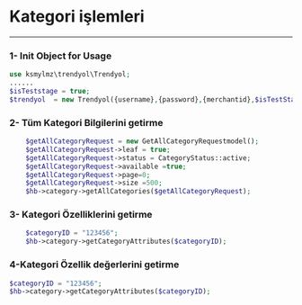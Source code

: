 # Kategori işlemleri 
_________________


### 1- Init Object for Usage

````php
use ksmylmz\trendyol\Trendyol;
......
$isTeststage = true;
$trendyol  = new Trendyol({username},{password},{merchantid},$isTestStage);
````

### 2- Tüm Kategori Bilgilerini getirme 


````php
    $getAllCategoryRequest = new GetAllCategoryRequestmodel();
    $getAllCategoryRequest->leaf = true;
    $getAllCategoryRequest->status = CategoryStatus::active;
    $getAllCategoryRequest->available =true;
    $getAllCategoryRequest->page=0;
    $getAllCategoryRequest->size =500;
    $hb->category->getAllCategories($getAllCategoryRequest);
````

### 3- Kategori Özelliklerini getirme
````php
    $categoryID = "123456";
    $hb->category->getCategoryAttributes($categoryID);
````

### 4-Kategori Özellik değerlerini getirme

```php
$categoryID = "123456";
$hb->category->getCategoryAttributes($categoryID);

```
